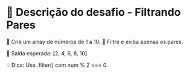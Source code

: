 # 📄 Descrição do desafio - Filtrando Pares

📘 Crie um array de números de 1 a 10.
🎯 Filtre e exiba apenas os pares.

🧪 Saída esperada: [2, 4, 6, 8, 10]

💡 Dica: Use .filter() com num % 2 === 0.
